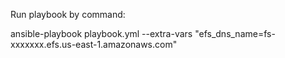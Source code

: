 Run playbook by command:

ansible-playbook playbook.yml --extra-vars "efs_dns_name=fs-xxxxxxx.efs.us-east-1.amazonaws.com"
